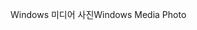 <span data-ttu-id="3423d-101">Windows 미디어 사진</span><span class="sxs-lookup"><span data-stu-id="3423d-101">Windows Media Photo</span></span>